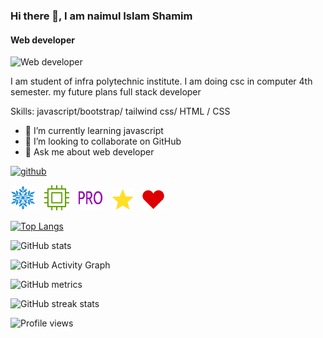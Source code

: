 ### Hi there 👋, I am naimul Islam Shamim
#### Web developer
![Web developer](https://scontent.fjsr8-1.fna.fbcdn.net/v/t39.30808-6/285330728_486578723266892_1760844124857254782_n.jpg?_nc_cat=110&ccb=1-7&_nc_sid=e3f864&_nc_eui2=AeGsA9mFfPHaqd0xEgaHwepmFbw_yvCPdOQVvD_K8I905JRCrwkN3UBZIdfzfLfmCptGd26XERv2WY1D_ImdaulX&_nc_ohc=_pK9uRnzvZQAX_1fvfU&_nc_ht=scontent.fjsr8-1.fna&oh=00_AT82af6WGnEt53T95IIlLnzCrALgA9oM5kw0hjUH0gZdkw&oe=634BF423)

I am student of infra polytechnic institute. I am doing csc in computer 4th semester. my future plans  full stack developer

Skills:   javascript/bootstrap/  tailwind css/ HTML / CSS

- 🌱 I’m currently learning  javascript 
- 👯 I’m looking to collaborate on GitHub 
- 💬 Ask me about web developer 


[<img src='https://cdn.jsdelivr.net/npm/simple-icons@3.0.1/icons/github.svg' alt='github' height='40'>](https://github.com/mdnaimulislamislamshamim.github)  

<a href='https://archiveprogram.github.com/'><img src='https://raw.githubusercontent.com/acervenky/animated-github-badges/master/assets/acbadge.gif' width='40' height='40'></a> <a href='https://docs.github.com/en/developers'><img src='https://raw.githubusercontent.com/acervenky/animated-github-badges/master/assets/devbadge.gif' width='40' height='40'></a> <a href='https://github.com/pricing'><img src='https://raw.githubusercontent.com/acervenky/animated-github-badges/master/assets/pro.gif' width='40' height='40'></a> <a href='https://stars.github.com/'><img src='https://raw.githubusercontent.com/acervenky/animated-github-badges/master/assets/starbadge.gif' width='35' height='35'></a> <a href='https://docs.github.com/en/github/supporting-the-open-source-community-with-github-sponsors'><img src='https://raw.githubusercontent.com/acervenky/animated-github-badges/master/assets/sponsorbadge.gif' width='35' height='35'></a> 

[![Top Langs](https://github-readme-stats.vercel.app/api/top-langs/?username=mdnaimulislamislamshamim.github)](https://github.com/anuraghazra/github-readme-stats)

![GitHub stats](https://github-readme-stats.vercel.app/api?username=mdnaimulislamislamshamim.github&show_icons=true)  

![GitHub Activity Graph](https://activity-graph.herokuapp.com/graph?username=mdnaimulislamislamshamim.github)  

![GitHub metrics](https://metrics.lecoq.io/mdnaimulislamislamshamim.github)  

![GitHub streak stats](https://github-readme-streak-stats.herokuapp.com/?user=mdnaimulislamislamshamim.github)  

![Profile views](https://gpvc.arturio.dev/mdnaimulislamislamshamim.github)  
